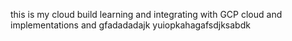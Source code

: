 this is my cloud build learning and integrating with GCP cloud and implementations and gfadadadajk yuiopkahagafsdjksabdk
